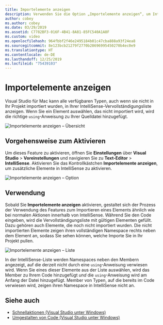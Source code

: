 ```yaml
---
title: Importelemente anzeigen
description: Verwenden Sie die Option „Importelemente anzeigen“, um IntelliSense in Visual Studio für Mac zu erweitern.
author: cobey
ms.author: cobey
ms.date: 03/29/2019
ms.assetid: C7782BF3-016F-4B41-8A81-85FC540A1A8F
ms.custom: video
ms.openlocfilehash: 964fbbf2f46e2495184b01c47cba888a93f24ea8
ms.sourcegitcommit: 8e123bcb21279f2770b28696995450270b4ec0e9
ms.translationtype: HT
ms.contentlocale: de-DE
ms.lasthandoff: 12/25/2019
ms.locfileid: "75439103"
---
```

# <a name="show-import-items"></a>Importelemente anzeigen

Visual Studio für Mac kann alle verfügbaren Typen, auch wenn sie nicht in Ihr Projekt importiert wurden, in Ihrer IntelliSense-Vervollständigungsliste anzeigen. Wenn Sie ein Element auswählen, das nicht importiert wird, wird die richtige `using`-Anweisung zu Ihrer Quelldatei hinzugefügt.

![Importelemente anzeigen – Übersicht](media/importitems-overview.gif)

## <a name="how-to-enable"></a>Vorgehensweise zum Aktivieren

Um dieses Feature zu aktivieren, öffnen Sie **Einstellungen** über **Visual Studio** > **Voreinstellungen** und navigieren Sie zu **Text-Editor** > **IntelliSense**. Aktivieren Sie das Kontrollkästchen **Importelemente anzeigen**, um zusätzliche Elemente in IntelliSense zu aktivieren.

![Importelemente anzeigen – Option](media/show-import-items.png)

## <a name="usage"></a>Verwendung

Sobald Sie **Importelemente anzeigen** aktivieren, gestaltet sich der Prozess der Verwendung des Features zum Importieren eines Elements ähnlich wie bei normalen Aktionen innerhalb von IntelliSense. Während Sie den Code eingeben, wird die Vervollständigungsliste mit gültigen Elementen gefüllt. Dazu gehören auch Elemente, die noch nicht importiert wurden. Die nicht importierten Elemente zeigen ihren vollständigen Namespace rechts neben dem Element an, sodass Sie sehen können, welche Importe Sie in Ihr Projekt pullen.

![Importelemente anzeigen – Liste](media/show-import-items-list.png)

In der IntelliSense-Liste werden Namespaces neben den Membern angezeigt, auf die derzeit nicht durch eine `using`-Anweisung verwiesen wird. Wenn Sie eines dieser Elemente aus der Liste auswählen, wird das Member zu Ihrem Code hinzugefügt _und_ die `using`-Anweisung wird am Anfang der Datei hinzugefügt. Member von Typen, auf die bereits im Code verwiesen wird, zeigen ihren Namespace in IntelliSense nicht an.

## <a name="see-also"></a>Siehe auch

- [Schnellaktionen (Visual Studio unter Windows)](/visualstudio/ide/quick-actions)
- [Umgestalten von Code (Visual Studio unter Windows)](/visualstudio/ide/refactoring-in-visual-studio)
